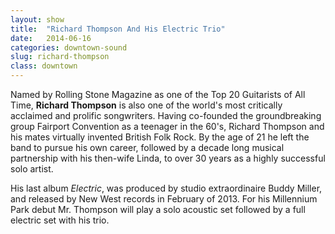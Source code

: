 ```yaml
---
layout: show
title:  "Richard Thompson And His Electric Trio"
date:   2014-06-16
categories: downtown-sound
slug: richard-thompson
class: downtown
---
```


Named by Rolling Stone Magazine as one of the Top 20 Guitarists of All Time, **Richard Thompson** is also one of the world's most critically acclaimed and prolific songwriters. Having co-founded the groundbreaking group Fairport Convention as a teenager in the 60's, Richard Thompson and his mates virtually invented British Folk Rock. By the age of 21 he left the band to pursue his own career, followed by a decade long musical partnership with his then-wife Linda, to over 30 years as a highly successful solo artist.

His last album *Electric*, was produced by studio extraordinaire Buddy Miller, and released by New West records in February of 2013. For his Millennium Park debut Mr. Thompson will play a solo acoustic set followed by a full electric set with his trio.